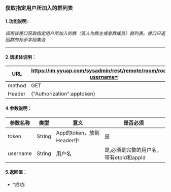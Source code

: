 ### 获取指定用户所加入的群列表

#### 1.功能说明:
*调用该接口获取指定用户所加入的群（该人为群主或者群成员）群列表。接口只返回群的标示字段集合*
***

#### 2.请求体说明：


|URL|https://im.yyuap.com/sysadmin/rest/remote/room/rooms?username=|
|----|----|
|method|GET|
|Header|{"Authorization":apptoken}|

#### 4.参数说明：

|参数名称|类型|意义|是否必须|
|----|----|----|----|
|token|String|App的token，放到Header中|是|
|username|String|用户名|是,必须是完整的用户名，带有etpId和appId|

#### 5.返回值：

- *成功: